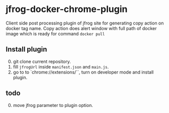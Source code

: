 # jfrog-docker-chrome-plugin

Client side post processing plugin of jfrog site for generating copy action
on docker tag name.
Copy action does alert window with full path of docker image which is ready for
command `docker pull`

## Install plugin
0. git clone current repository.
1. fill `jfrogUrl` inside `manifest.json` and `main.js`.
2. go to to `chrome://extensions/``, turn on developer mode and install plugin.

## todo
0. move jfrog parameter to plugin option.
